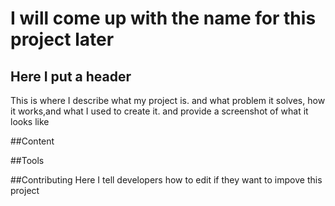 # I will come up with the name for this project later
## Here I put a header
This is where I describe what my project is. and what problem it solves, how it works,and what I used to create it.
and provide a screenshot of what it looks like

##Content



##Tools 


##Contributing
Here I tell developers how to edit if they want to impove this project



